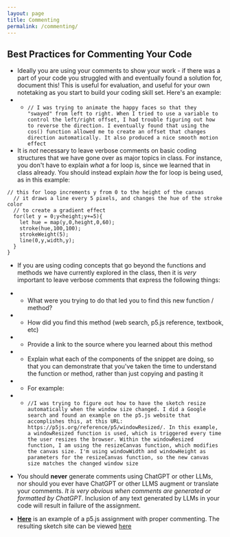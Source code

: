 ```yaml
---
layout: page
title: Commenting
permalink: /commenting/
---
```


## Best Practices for Commenting Your Code

- Ideally you are using your comments to show your work - if there was a part of your code you struggled with and eventually found a solution for, document this! This is useful for evaluation, and useful for your own notetaking as you start to build your coding skill set. Here's an example:
- - `// I was trying to animate the happy faces so that they "swayed" from left to right. When I tried to use a variable to control the left/right offset, I had trouble figuring out how to reverse the direction. I eventually found that using the cos() function allowed me to create an offset that changes direction automatically. It also produced a nice smooth motion effect`
- It is *not* necessary to leave verbose comments on basic coding structures that we have gone over as major topics in class. For instance, you don't have to explain *what* a for loop is, since we learned that in class already. You should instead explain *how* the for loop is being used, as in this example:
```  
// this for loop increments y from 0 to the height of the canvas
  // it draws a line every 5 pixels, and changes the hue of the stroke color
  // to create a gradient effect
  for(let y = 0;y<height;y+=5){
    let hue = map(y,0,height,0,60);
    stroke(hue,100,100);
    strokeWeight(5);
    line(0,y,width,y);
  }
}
```
- If you are using coding concepts that go beyond the functions and methods we have currently explored in the class, then it is *very* important to leave verbose comments that express the following things:
- - What were you trying to do that led you to find this new function / method?
- - How did you find this method (web search, p5.js reference, textbook, etc)
- - Provide a link to the source where you learned about this method
- - Explain what each of the components of the snippet are doing, so that you can demonstrate that you've taken the time to understand the function or method, rather than just copying and pasting it
- - For example:
- - `//I was trying to figure out how to have the sketch resize automatically when the window size changed. I did a Google search and found an example on the p5.js website that accomplishes this, at this URL: https://p5js.org/reference/p5/windowResized/. In this example, a windowResized function is used, which is triggered every time the user resizes the browser. Within the windowResized function, I am using the resizeCanvas function, which modifies the canvas size. I'm using windowWidth and windowHeight as parameters for the resizeCanvas function, so the new canvas size matches the changed window size`
- You should **never** generate comments using ChatGPT or other LLMs, nor should you ever have ChatGPT or other LLMS augment or translate your comments. *It is very obvious when comments are generated or formatted by ChatGPT*. Inclusion of any text generated by LLMs in your code will result in failure of the assignment.

- [**Here**](https://github.com/craigfahner/CC2025-cef9489/blob/main/commenting/sketch.js) is an example of a p5.js assignment with proper commenting. The resulting sketch site can be viewed [here](https://craigfahner.github.io/CC2025-cef9489/commenting/)